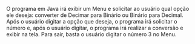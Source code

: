 O programa em Java irá exibir um Menu e solicitar ao usuário qual opção ele deseja: converter de Decimar para Binário ou Binário para Decimal. Após o usuário digitar a opção que deseja, o programa irá solicitar o número e, após o usuário digitar, o programa irá realizar a conversão e exibir na tela. Para sair, basta o usuário digitar o número 3 no Menu.
